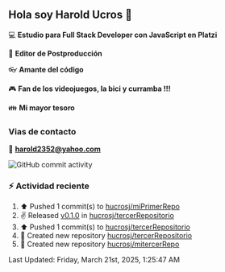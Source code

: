 ## Hola soy Harold Ucros 👋

:computer: **Estudio para Full Stack Developer con JavaScript en Platzi**

:pencil: **Editor de Postproducción**

:eyeglasses: **Amante del código**

:video_game: **Fan de los videojuegos, la bici y curramba !!!**

:family: **Mi mayor tesoro**

### Vias de contacto

:email: **harold2352@yahoo.com**

![GitHub commit activity](https://img.shields.io/github/commit-activity/m/hucrosj/hucrosj)

### :zap: Actividad reciente
<!--RECENT_ACTIVITY:start-->
1. ⬆️ Pushed 1 commit(s) to [hucrosj/miPrimerRepo](https://github.com/hucrosj/miPrimerRepo)<br>
2. ✌️ Released [v0.1.0](https://github.com/hucrosj/tercerRepositorio/releases/tag/v0.1.0) in [hucrosj/tercerRepositorio](https://github.com/hucrosj/tercerRepositorio)<br>
3. ⬆️ Pushed 1 commit(s) to [hucrosj/tercerRepositorio](https://github.com/hucrosj/tercerRepositorio)<br>
4. 📔 Created new repository [hucrosj/tercerRepositorio](https://github.com/hucrosj/tercerRepositorio)<br>
5. 📔 Created new repository [hucrosj/mitercerRepo](https://github.com/hucrosj/mitercerRepo)<br>
<!--RECENT_ACTIVITY:end-->
<!--RECENT_ACTIVITY:last_update-->
Last Updated: Friday, March 21st, 2025, 1:25:47 AM
<!--RECENT_ACTIVITY:last_update_end-->
